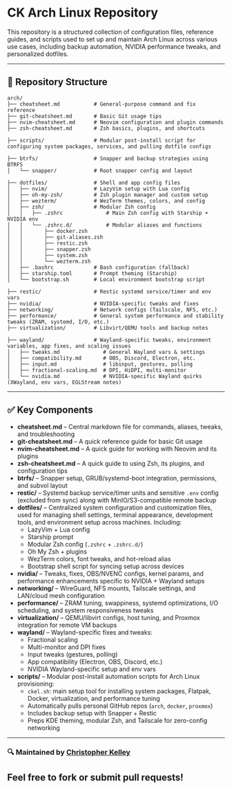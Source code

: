 # CK Arch Linux Repository

This repository is a structured collection of configuration files, reference guides, and scripts used to set up and maintain Arch Linux across various use cases, including backup automation, NVIDIA performance tweaks, and personalized dotfiles.

---

## 📂 Repository Structure

```
arch/
├── cheatsheet.md           # General-purpose command and fix reference
├── git-cheatsheet.md       # Basic Git usage tips
├── nvim-cheatsheet.md      # Neovim configuration and plugin commands
├── zsh-cheatsheet.md       # Zsh basics, plugins, and shortcuts

├── scripts/                # Modular post-install script for configuring system packages, services, and pulling dotfile configs

├── btrfs/                  # Snapper and backup strategies using BTRFS
│   └── snapper/            # Root snapper config and layout

├── dotfiles/               # Shell and app config files
│   ├── nvim/               # LazyVim setup with Lua config
│   ├── oh-my-zsh/          # Zsh plugin manager and custom setup
│   ├── wezterm/            # WezTerm themes, colors, and config
│   ├── zsh/                # Modular Zsh config
│   │   ├── .zshrc              # Main Zsh config with Starship + NVIDIA env
│   │   └── .zshrc.d/           # Modular aliases and functions
│   │       ├── docker.zsh
│   │       ├── git-aliases.zsh
│   │       ├── restic.zsh
│   │       ├── snapper.zsh
│   │       ├── system.zsh
│   │       └── wezterm.zsh
│   ├── .bashrc             # Bash configuration (fallback)
│   ├── starship.toml       # Prompt theming (Starship)
│   └── bootstrap.sh        # Local environment bootstrap script

├── restic/                 # Restic systemd service/timer and env vars
├── nvidia/                 # NVIDIA-specific tweaks and fixes
├── networking/             # Network configs (Tailscale, NFS, etc.)
├── performance/            # General system performance and stability tweaks (ZRAM, systemd, I/O, etc.)
├── virtualization/         # Libvirt/QEMU tools and backup notes

├── wayland/                # Wayland-specific tweaks, environment variables, app fixes, and scaling issues
│   ├── tweaks.md              # General Wayland vars & settings
│   ├── compatibility.md       # OBS, Discord, Electron, etc.
│   ├── input.md               # libinput, gestures, polling
│   ├── fractional-scaling.md  # DPI, HiDPI, multi-monitor
│   └── nvidia.md              # NVIDIA-specific Wayland quirks (XWayland, env vars, EGLStream notes)
```

---
## ✅ Key Components

- **cheatsheet.md** – Central markdown file for commands, aliases, tweaks, and troubleshooting
- **git-cheatsheet.md** – A quick reference guide for basic Git usage
- **nvim-cheatsheet.md** – A quick guide for working with Neovim and its plugins
- **zsh-cheatsheet.md** – A quick guide to using Zsh, its plugins, and configuration tips
- **btrfs/** – Snapper setup, GRUB/systemd-boot integration, permissions, and subvol layout
- **restic/** – Systemd backup service/timer units and sensitive `.env` config (excluded from sync) along with MinIO/S3-compatible remote backup
- **dotfiles/** – Centralized system configuration and customization files, used for managing shell settings, terminal appearance, development tools, and environment setup across machines. Including:
  - LazyVim + Lua config
  - Starship prompt
  - Modular Zsh config (`.zshrc` + `.zshrc.d/`)
  - Oh My Zsh + plugins
  - WezTerm colors, font tweaks, and hot-reload alias
  - Bootstrap shell script for syncing setup across devices
- **nvidia/** – Tweaks, fixes, OBS/NVENC configs, kernel params, and performance enhancements specific to NVIDIA + Wayland setups
- **networking/** – WireGuard, NFS mounts, Tailscale settings, and LAN/cloud mesh configuration
- **performance/** – ZRAM tuning, swappiness, systemd optimizations, I/O scheduling, and system responsiveness tweaks
- **virtualization/** – QEMU/libvirt configs, host tuning, and Proxmox integration for remote VM backups
- **wayland/** – Wayland-specific fixes and tweaks:
  - Fractional scaling
  - Multi-monitor and DPI fixes
  - Input tweaks (gestures, polling)
  - App compatibility (Electron, OBS, Discord, etc.)
  - NVIDIA Wayland-specific setup and env vars
- **scripts/** – Modular post-install automation scripts for Arch Linux provisioning:
  - `ckel.sh`: main setup tool for installing system packages, Flatpak, Docker, virtualization, and performance tuning
  - Automatically pulls personal GitHub repos (`arch`, `docker`, `proxmox`)
  - Includes backup setup with Snapper + Restic
  - Preps KDE theming, modular Zsh, and Tailscale for zero-config networking
---
### 🔍 Maintained by [Christopher Kelley](https://github.com/Christopherkelley89)  
Feel free to fork or submit pull requests!
---

